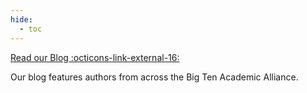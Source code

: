 ```yaml
---
hide:
  - toc
---
```


[Read our Blog :octicons-link-external-16:](https://geobtaa.blogspot.com)

Our blog features authors from across the Big Ten Academic Alliance.


